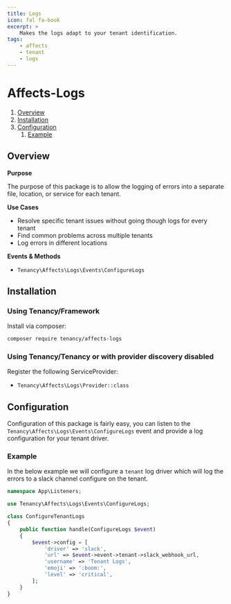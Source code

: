```yaml
---
title: Logs
icon: fal fa-book
excerpt: >
    Makes the logs adapt to your tenant identification.
tags:
    - affects
    - tenant
    - logs
---
```


# Affects-Logs

1. [Overview](#overview)
2. [Installation](#installation)
3. [Configuration](#configuration)
    1. [Example](#example)

## Overview

**Purpose**

The purpose of this package is to allow the logging of errors into a separate file, location, or service for each tenant.

**Use Cases**

- Resolve specific tenant issues without going though logs for every tenant
- Find common problems across multiple tenants
- Log errors in different locations

**Events & Methods**

- `Tenancy\Affects\Logs\Events\ConfigureLogs`

## Installation

### Using Tenancy/Framework
Install via composer:
```bash
composer require tenancy/affects-logs
```

### Using Tenancy/Tenancy or with provider discovery disabled
Register the following ServiceProvider: 
  - `Tenancy\Affects\Logs\Provider::class`

## Configuration
Configuration of this package is fairly easy, you can listen to the `Tenancy\Affects\Logs\Events\ConfigureLogs` event and provide a log configuration for your tenant driver.

### Example
In the below example we will configure a `tenant` log driver which will log the errors to a slack channel configure on the tenant.
```php
namespace App\Listeners;

use Tenancy\Affects\Logs\Events\ConfigureLogs;

class ConfigureTenantLogs
{
    public function handle(ConfigureLogs $event)
    {
        $event->config = [
            'driver' => 'slack',
            'url' => $event->event->tenant->slack_webhook_url,
            'username' => 'Tenant Logs',
            'emoji' => ':boom:',
            'level' => 'critical',
        ];
    }
}
```
